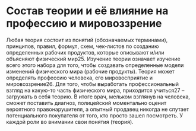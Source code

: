 # Состав теории и её влияние на профессию и мировоззрение

Любая теория состоит из понятий (обозначаемых терминами), принципов, правил, формул, схем, чек-листов по созданию определенных рабочих продуктов, которые описывают и/или объясняют физический мир25. Изучение теории означает изучение всего этого набора для того, чтобы создавать определенные модели изменений физического мира (рабочие продукты). Теория может определять профессию человека, его мировосприятие и мировоззрение26. 
Для того, чтобы выработать профессиональный взгляд на какую-то часть физического мира, приходится учиться27 – загружать в себя теорию. В итоге врач, мельком взглянув на человека, сможет поставить диагноз, полицейский моментально оценит вероятного правонарушителя, а опытный продавец никогда не спутает потенциального покупателя от того, кто просто зашел посмотреть. У каждой роли во внимании свои понятия (теория).
